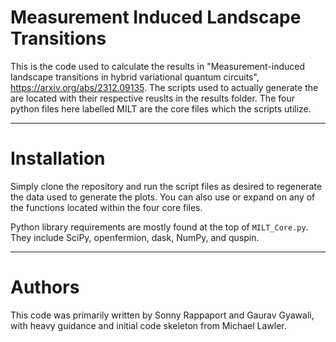 # Measurement Induced Landscape Transitions 

This is the code used to calculate the results in "Measurement-induced landscape transitions in hybrid variational quantum circuits", https://arxiv.org/abs/2312.09135. The scripts used to actually generate the are located with their respective reuslts in the results folder. The four python files here labelled MILT are the core files which the scripts utilize. 

---

# Installation

Simply clone the repository and run the script files as desired to regenerate the data used to generate the plots. You can also use or expand on any of the functions located within the four core files. 

Python library requirements are mostly found at the top of `MILT_Core.py`. They include SciPy, openfermion, dask, NumPy, and quspin.

---

# Authors

This code was primarily written by Sonny Rappaport and Gaurav Gyawali, with heavy guidance and initial code skeleton from Michael Lawler. 




